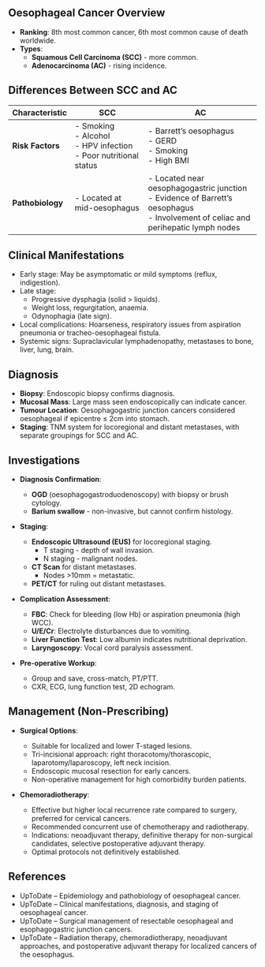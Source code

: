 ## Oesophageal Cancer Overview

- **Ranking**: 8th most common cancer, 6th most common cause of death worldwide.
- **Types**: 
  - **Squamous Cell Carcinoma (SCC)** - more common.
  - **Adenocarcinoma (AC)** - rising incidence.

## Differences Between SCC and AC

| **Characteristic** | **SCC** | **AC** |
|---|---|---|
| **Risk Factors** | - Smoking <br> - Alcohol <br> - HPV infection <br> - Poor nutritional status | - Barrett’s oesophagus <br> - GERD <br> - Smoking <br> - High BMI |
| **Pathobiology** | - Located at mid-oesophagus | - Located near oesophagogastric junction <br> - Evidence of Barrett’s oesophagus <br> - Involvement of celiac and perihepatic lymph nodes |

## Clinical Manifestations

- Early stage: May be asymptomatic or mild symptoms (reflux, indigestion).
- Late stage: 
  - Progressive dysphagia (solid > liquids).
  - Weight loss, regurgitation, anaemia.
  - Odynophagia (late sign).
- Local complications: Hoarseness, respiratory issues from aspiration pneumonia or tracheo-oesophageal fistula.
- Systemic signs: Supraclavicular lymphadenopathy, metastases to bone, liver, lung, brain.

## Diagnosis

- **Biopsy**: Endoscopic biopsy confirms diagnosis.
- **Mucosal Mass**: Large mass seen endoscopically can indicate cancer.
- **Tumour Location**: Oesophagogastric junction cancers considered oesophageal if epicentre ≤ 2cm into stomach.
- **Staging**: TNM system for locoregional and distant metastases, with separate groupings for SCC and AC.

## Investigations

- **Diagnosis Confirmation**:
  - **OGD** (oesophagogastroduodenoscopy) with biopsy or brush cytology.
  - **Barium swallow** - non-invasive, but cannot confirm histology.
  
- **Staging**:
  - **Endoscopic Ultrasound (EUS)** for locoregional staging.
    - T staging - depth of wall invasion.
    - N staging - malignant nodes.
  - **CT Scan** for distant metastases.
    - Nodes >10mm = metastatic.
  - **PET/CT** for ruling out distant metastases.

- **Complication Assessment**:
  - **FBC**: Check for bleeding (low Hb) or aspiration pneumonia (high WCC).
  - **U/E/Cr**: Electrolyte disturbances due to vomiting.
  - **Liver Function Test**: Low albumin indicates nutritional deprivation.
  - **Laryngoscopy**: Vocal cord paralysis assessment.

- **Pre-operative Workup**:
  - Group and save, cross-match, PT/PTT.
  - CXR, ECG, lung function test, 2D echogram.

## Management (Non-Prescribing)

- **Surgical Options**:
  - Suitable for localized and lower T-staged lesions.
  - Tri-incisional approach: right thoracotomy/thorascopic, laparotomy/laparoscopy, left neck incision.
  - Endoscopic mucosal resection for early cancers.
  - Non-operative management for high comorbidity burden patients.

- **Chemoradiotherapy**:
  - Effective but higher local recurrence rate compared to surgery, preferred for cervical cancers.
  - Recommended concurrent use of chemotherapy and radiotherapy.
  - Indications: neoadjuvant therapy, definitive therapy for non-surgical candidates, selective postoperative adjuvant therapy.
  - Optimal protocols not definitively established.

## References

- UpToDate – Epidemiology and pathobiology of oesophageal cancer.
- UpToDate – Clinical manifestations, diagnosis, and staging of oesophageal cancer.
- UpToDate – Surgical management of resectable oesophageal and esophagogastric junction cancers.
- UpToDate – Radiation therapy, chemoradiotherapy, neoadjuvant approaches, and postoperative adjuvant therapy for localized cancers of the oesophagus.